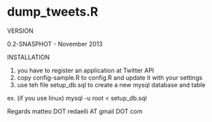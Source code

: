 dump_tweets.R
=============

VERSION

0.2-SNASPHOT - November 2013

INSTALLATION

1) you have to register an application at  Twitter API 
2) copy config-sample.R to config.R and update it with your settings
3) use teh file setup_db.sql to create a new mysql database and table

  ex. (if you use linux) mysql -u root < setup_db.sql

Regards
matteo DOT redaelli AT gmail DOT com



